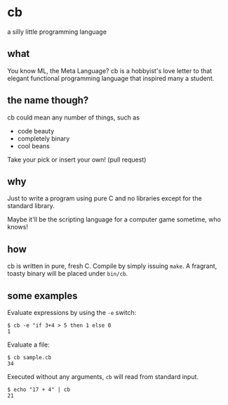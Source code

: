 # cb
a silly little programming language

## what 
You know ML, the Meta Language? cb is a hobbyist's love letter
to that elegant functional programming language that inspired
many a student.

## the name though?
cb could mean any number of things, such as
- code beauty
- completely binary
- cool beans

Take your pick or insert your own! (pull request)

## why
Just to write a program using pure C and no libraries except
for the standard library.

Maybe it'll be the scripting language for a computer game sometime, who knows!

## how
cb is written in pure, fresh C. Compile by simply issuing `make`. A fragrant,
toasty binary will be placed under `bin/cb`.

## some examples

Evaluate expressions by using the `-e` switch:

```
$ cb -e "if 3+4 > 5 then 1 else 0
1
```

Evaluate a file:

```
$ cb sample.cb
34
```

Executed without any arguments, `cb` will read from standard input.

```
$ echo "17 + 4" | cb
21
```
